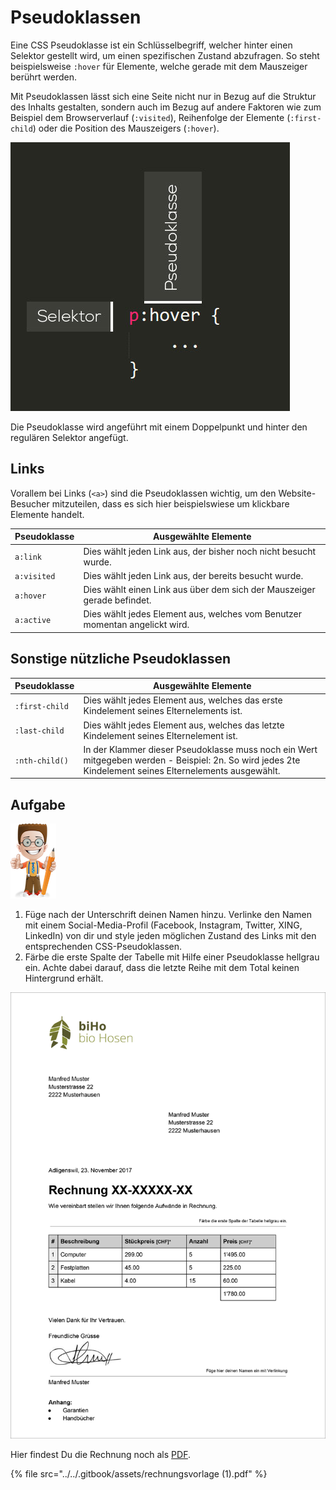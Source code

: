 # Pseudoklassen

Eine CSS Pseudoklasse ist ein Schlüsselbegriff, welcher hinter einen Selektor gestellt wird, um einen spezifischen Zustand abzufragen. So steht beispielsweise `:hover` für Elemente, welche gerade mit dem Mauszeiger berührt werden.

Mit Pseudoklassen lässt sich eine Seite nicht nur in Bezug auf die Struktur des Inhalts gestalten, sondern auch im Bezug auf andere Faktoren wie zum Beispiel dem Browserverlauf (`:visited`), Reihenfolge der Elemente (`:first-child`) oder die Position des Mauszeigers (`:hover`).

![CSS-Pseudoklasse](../../.gitbook/assets/css-pseudoklasse.jpg)

Die Pseudoklasse wird angeführt mit einem Doppelpunkt und hinter den regulären Selektor angefügt.

## Links

Vorallem bei Links (`<a>`) sind die Pseudoklassen wichtig, um den Website-Besucher mitzuteilen, dass es sich hier beispielswiese um klickbare Elemente handelt.

| Pseudoklasse | Ausgewählte Elemente                                                        |
| ------------ | --------------------------------------------------------------------------- |
| `a:link`     | Dies wählt jeden Link aus, der bisher noch nicht besucht wurde.             |
| `a:visited`  | Dies wählt jeden Link aus, der bereits besucht wurde.                       |
| `a:hover`    | Dies wählt einen Link aus über dem sich der Mauszeiger gerade befindet.     |
| `a:active`   | Dies wählt jedes Element aus, welches vom Benutzer momentan angelickt wird. |

## Sonstige nützliche Pseudoklassen

| Pseudoklasse   | Ausgewählte Elemente                                                                                                                                        |
| -------------- | ----------------------------------------------------------------------------------------------------------------------------------------------------------- |
| `:first-child` | Dies wählt jedes Element aus, welches das erste Kindelement seines   Elternelements ist.                                                                    |
| `:last-child`  | Dies wählt jedes Element aus, welches das letzte Kindelement seines   Elternelement ist.                                                                    |
| `:nth-child()` | In der Klammer dieser Pseudoklasse muss noch ein Wert mitgegeben werden -   Beispiel: 2n. So wird jedes 2te Kindelement seines Elternelements   ausgewählt. |

## Aufgabe

![](../../.gitbook/assets/ralph.png)

1. Füge nach der Unterschrift deinen Namen hinzu. Verlinke den Namen mit einem Social-Media-Profil (Facebook, Instagram, Twitter, XING, LinkedIn) von dir und style jeden möglichen Zustand des Links mit den entsprechenden CSS-Pseudoklassen.
2. Färbe die erste Spalte der Tabelle mit Hilfe einer Pseudoklasse hellgrau ein. Achte dabei darauf, dass die letzte Reihe mit dem Total keinen Hintergrund erhält.

![Rechnungsvorlage](<../../.gitbook/assets/rechnungsvorlage (2).jpg>)

Hier findest Du die Rechnung noch als [PDF](https://github.com/johannesE/modul-101/tree/7ef76a9c9f706911092af198dd248f9a2832f329/Tag%201/04%20CSS/06%20Pseudoklassen/src/Rechnungsvorlage.pdf).

{% file src="../../.gitbook/assets/rechnungsvorlage (1).pdf" %}
